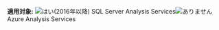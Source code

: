 **適用対象:** ![はい](media/yes.png)(2016年以降) SQL Server Analysis Services![ありません](media/no.png)Azure Analysis Services